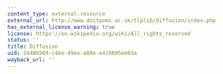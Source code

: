 ```yaml
---
content_type: external-resource
external_url: http://www.doitpoms.ac.uk/tlplib/diffusion/index.php
has_external_license_warning: true
license: https://en.wikipedia.org/wiki/All_rights_reserved
status: ''
title: Diffusion
uid: 2448b569-c4be-49ee-a88e-e419895ee03a
wayback_url: ''
---
```

